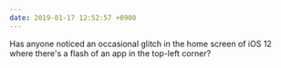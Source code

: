 ```yaml
---
date: 2019-01-17 12:52:57 +0900
---
```

Has anyone noticed an occasional glitch in the home screen of iOS 12 where there's a flash of an app in the top-left corner?

